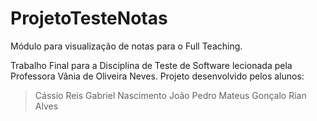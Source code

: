 # ProjetoTesteNotas
Módulo para visualização de notas para o Full Teaching.   

Trabalho Final para a Disciplina de Teste de Software lecionada pela Professora Vânia de Oliveira Neves.
Projeto desenvolvido pelos alunos:
> Cássio Reis
> Gabriel Nascimento
> João Pedro
> Mateus Gonçalo
> Rian Alves
